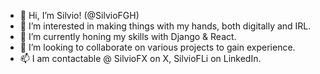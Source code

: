 - 👋 Hi, I’m Silvio! (@SilvioFGH)
- 👀 I’m interested in making things with my hands, both digitally and IRL.
- 🌱 I’m currently honing my skills with Django & React.
- 💞️ I’m looking to collaborate on various projects to gain experience.
- 📫 I am contactable @ SilvioFX on X, SilvioFLi on LinkedIn.
